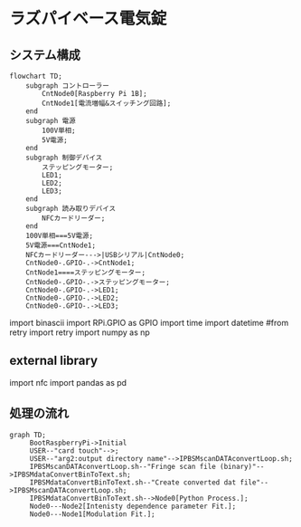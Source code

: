 # ラズパイベース電気錠



## システム構成
```mermaid
flowchart TD;
    subgraph コントローラー
        CntNode0[Raspberry Pi 1B];
        CntNode1[電流増幅&スイッチング回路];
    end
    subgraph 電源
        100V単相;
        5V電源;
    end
    subgraph 制御デバイス
        ステッピングモーター;
        LED1;
        LED2;
        LED3;
    end
    subgraph 読み取りデバイス
        NFCカードリーダー;
    end
    100V単相===5V電源;
    5V電源===CntNode1;
    NFCカードリーダー--->|USBシリアル|CntNode0;
    CntNode0-.GPIO-.->CntNode1;
    CntNode1====ステッピングモーター;
    CntNode0-.GPIO-.->ステッピングモーター;
    CntNode0-.GPIO-.->LED1;
    CntNode0-.GPIO-.->LED2;
    CntNode0-.GPIO-.->LED3;
```


import binascii
import RPi.GPIO as GPIO
import time
import datetime
#from retry import retry
import numpy as np

## external library
import nfc
import pandas as pd

## 処理の流れ
```mermaid
graph TD;
     BootRaspberryPi->Initial 
     USER--"card touch"-->;
     USER--"arg2:output directory name"-->IPBSMscanDATAconvertLoop.sh;
     IPBSMscanDATAconvertLoop.sh--"Fringe scan file (binary)"-->IPBSMdataConvertBinToText.sh;
     IPBSMdataConvertBinToText.sh--"Create converted dat file"-->IPBSMscanDATAconvertLoop.sh;
     IPBSMdataConvertBinToText.sh-->Node0[Python Process.];
     Node0---Node2[Intenisty dependence parameter Fit.];
     Node0---Node1[Modulation Fit.];
```
